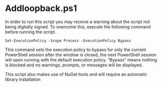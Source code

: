 # Addloopback.ps1

In order to run this script you may receive a warning about the script not being digitally signed.  To overcome this, execute the following command before running the script.

`Set-ExecutionPolicy -Scope Process -ExecutionPolicy Bypass`

This command sets the execution policy to bypass for only the current PowerShell session after the window is closed, the next PowerShell session will open running with the default execution policy. “Bypass” means nothing is blocked and no warnings, prompts, or messages will be displayed.

This script also makes use of NuGet tools and will require an automatic library installation
